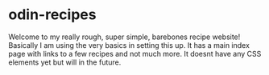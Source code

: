 # odin-recipes
Welcome to my really rough, super simple, barebones recipe website!
Basically I am using the very basics in setting this up. It has a main index page with links to a few recipes and not much more. It doesnt have any CSS elements yet but will in the future. 
